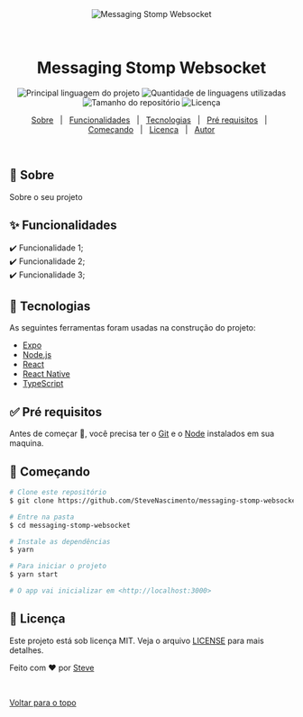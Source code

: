 <div align="center" id="top"> 
  <img src="./.github/app.gif" alt="Messaging Stomp Websocket" />

  &#xa0;

  <!-- <a href="https://messagingstompwebsocket.netlify.com">Demo</a> -->
</div>

<h1 align="center">Messaging Stomp Websocket</h1>

<p align="center">
  <img alt="Principal linguagem do projeto" src="https://img.shields.io/github/languages/top/SteveNascimento/messaging-stomp-websocket?color=56BEB8">

  <img alt="Quantidade de linguagens utilizadas" src="https://img.shields.io/github/languages/count/SteveNascimento/messaging-stomp-websocket?color=56BEB8">

  <img alt="Tamanho do repositório" src="https://img.shields.io/github/repo-size/SteveNascimento/messaging-stomp-websocket?color=56BEB8">

  <img alt="Licença" src="https://img.shields.io/github/license/SteveNascimento/messaging-stomp-websocket?color=56BEB8">

  <!-- <img alt="Github issues" src="https://img.shields.io/github/issues/SteveNascimento/messaging-stomp-websocket?color=56BEB8" /> -->

  <!-- <img alt="Github forks" src="https://img.shields.io/github/forks/SteveNascimento/messaging-stomp-websocket?color=56BEB8" /> -->

  <!-- <img alt="Github stars" src="https://img.shields.io/github/stars/SteveNascimento/messaging-stomp-websocket?color=56BEB8" /> -->
</p>

<!-- Status -->

<!-- <h4 align="center"> 
	🚧  Messaging Stomp Websocket 🚀 Em construção...  🚧
</h4> 

<hr> -->

<p align="center">
  <a href="#dart-sobre">Sobre</a> &#xa0; | &#xa0; 
  <a href="#sparkles-funcionalidades">Funcionalidades</a> &#xa0; | &#xa0;
  <a href="#rocket-tecnologias">Tecnologias</a> &#xa0; | &#xa0;
  <a href="#white_check_mark-pré-requisitos">Pré requisitos</a> &#xa0; | &#xa0;
  <a href="#checkered_flag-começando">Começando</a> &#xa0; | &#xa0;
  <a href="#memo-licença">Licença</a> &#xa0; | &#xa0;
  <a href="https://github.com/SteveNascimento" target="_blank">Autor</a>
</p>

<br>

## :dart: Sobre ##

Sobre o seu projeto

## :sparkles: Funcionalidades ##

:heavy_check_mark: Funcionalidade 1;\
:heavy_check_mark: Funcionalidade 2;\
:heavy_check_mark: Funcionalidade 3;

## :rocket: Tecnologias ##

As seguintes ferramentas foram usadas na construção do projeto:

- [Expo](https://expo.io/)
- [Node.js](https://nodejs.org/en/)
- [React](https://pt-br.reactjs.org/)
- [React Native](https://reactnative.dev/)
- [TypeScript](https://www.typescriptlang.org/)

## :white_check_mark: Pré requisitos ##

Antes de começar :checkered_flag:, você precisa ter o [Git](https://git-scm.com) e o [Node](https://nodejs.org/en/) instalados em sua maquina.

## :checkered_flag: Começando ##

```bash
# Clone este repositório
$ git clone https://github.com/SteveNascimento/messaging-stomp-websocket

# Entre na pasta
$ cd messaging-stomp-websocket

# Instale as dependências
$ yarn

# Para iniciar o projeto
$ yarn start

# O app vai inicializar em <http://localhost:3000>
```

## :memo: Licença ##

Este projeto está sob licença MIT. Veja o arquivo [LICENSE](LICENSE.md) para mais detalhes.


Feito com :heart: por <a href="https://github.com/SteveNascimento" target="_blank">Steve</a>

&#xa0;

<a href="#top">Voltar para o topo</a>

